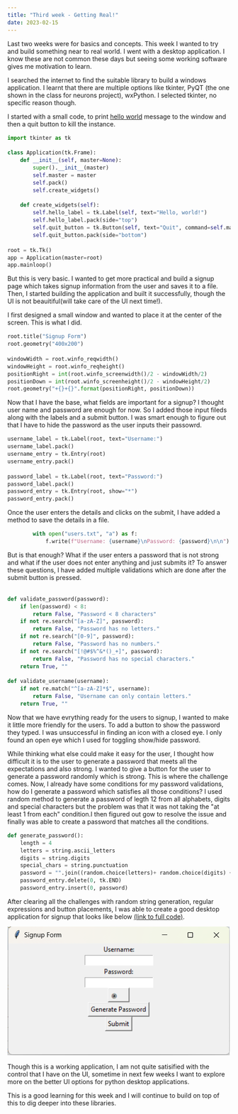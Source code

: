 ```yaml
---
title: "Third week - Getting Real!"
date: 2023-02-15
---
```


Last two weeks were for basics and concepts. This week I wanted to try and build something near to real world. I went with a desktop application. I know these are not common these days but seeing some working software gives me motivation to learn. 

I searched the internet to find the suitable library to build a windows application. I learnt that there are multiple options like tkinter, PyQT (the one shown in the class for neurons project), wxPython. I selected tkinter, no specific reason though.

I started with a small code, to print <a href="https://github.com/AbhilashKotha/CSCI5300_LanguageLearning_Abhilash/blob/main/PythonFiles/week3/helloWorld.py">hello world</a> message to the window and then a quit button to kill the instance.

```python
import tkinter as tk

class Application(tk.Frame):
    def __init__(self, master=None):
        super().__init__(master)
        self.master = master
        self.pack()
        self.create_widgets()

    def create_widgets(self):
        self.hello_label = tk.Label(self, text="Hello, world!")
        self.hello_label.pack(side="top")
        self.quit_button = tk.Button(self, text="Quit", command=self.master.destroy)
        self.quit_button.pack(side="bottom")

root = tk.Tk()
app = Application(master=root)
app.mainloop()

```

But this is very basic. I wanted to get more practical and build a signup page which takes  signup information from the user and saves it to a file. Then, I started building the application and built it successfully, though the UI is not beauitiful(will take care of the UI next time!).

I first designed a small window and wanted to place it at the center of the screen. This is what I did.

```python
root.title("Signup Form")
root.geometry("400x200")

windowWidth = root.winfo_reqwidth()
windowHeight = root.winfo_reqheight()
positionRight = int(root.winfo_screenwidth()/2 - windowWidth/2)
positionDown = int(root.winfo_screenheight()/2 - windowHeight/2)
root.geometry("+{}+{}".format(positionRight, positionDown))
```

Now that I have the base, what fields are important for a signup? I thought user name and password are enough for now. So I added those input fileds along with the labels and a submit button. I was smart enough to figure out that I have to hide the password as the user inputs their passowrd.

```python
username_label = tk.Label(root, text="Username:")
username_label.pack()
username_entry = tk.Entry(root)
username_entry.pack()

password_label = tk.Label(root, text="Password:")
password_label.pack()
password_entry = tk.Entry(root, show="*")
password_entry.pack()
```

Once the user enters the details and clicks on the submit, I have added a method to save the details in a file.

```python
        with open("users.txt", "a") as f:
            f.write(f"Username: {username}\nPassword: {password}\n\n")
```

But is that enough? What if the user enters a password that is not strong and what if the user does not enter anything and just submits it? To answer these questions, I have added multiple validations which are done after the submit button is pressed.

```python

def validate_password(password):
    if len(password) < 8:
        return False, "Password < 8 characters"
    if not re.search("[a-zA-Z]", password):
        return False, "Password has no letters."
    if not re.search("[0-9]", password):
        return False, "Password has no numbers."
    if not re.search("[!@#$%^&*()_+]", password):
        return False, "Password has no special characters."
    return True, ""

def validate_username(username):
    if not re.match("^[a-zA-Z]*$", username):
        return False, "Username can only contain letters."
    return True, ""
```

Now that we have evrything ready for the users to signup, I wanted to make it little more friendly for the users. To add a button to show the password they typed. I was unsuccessful in finding an icon with a closed eye. I only found an open eye which I used for toggling show/hide password. 

While thinking what else could make it easy for the user, I thought how difficult it is to the user to generate a password that meets all the expectations and also strong. I wanted to give a button for the user to generate a password randomly which is strong. This is where the challenge comes. Now, I already have some conditions for my password validations, how do I generate a password which satisfies all those conditions? I used random method to generate a password of legth 12 from all alphabets, digits and special characters but the problem was that it was not taking the "at least 1 from each" condition.I then figured out gow to resolve the issue and finally was able to create a password that matches all the conditions. 

```python
def generate_password():
    length = 4
    letters = string.ascii_letters
    digits = string.digits
    special_chars = string.punctuation
    password = "".join((random.choice(letters)+ random.choice(digits) + random.choice(special_chars)) for i in range(length))
    password_entry.delete(0, tk.END)
    password_entry.insert(0, password)
```

After clearing all the challenges with random string generation, regular expressions and button placements, I was able to create a good desktop application for signup that looks like below <a href="https://github.com/AbhilashKotha/CSCI5300_LanguageLearning_Abhilash/blob/main/PythonFiles/week3/windowsApp.py">(link to full code)</a>.

![image](https://github.com/AbhilashKotha/CSCI5300_LanguageLearning_Abhilash/blob/main/PythonFiles/week3/imageapp.png)

Though this is a working application, I am not quite satisified with the control that I have on the UI, sometime in next few weeks I want to explore more on the better UI options for python desktop applications. 

This is a good learning for this week and I will continue to build on top of this to dig deeper into these libraries.